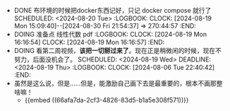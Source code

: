 - DONE 布环境的时候把docker东西记好，只记 docker compose 就行了
  SCHEDULED: <2024-08-20 Tue>
  :LOGBOOK:
  CLOCK: [2024-08-19 Mon 15:09:40]--[2024-08-30 Fri 21:54:37] =>  270:44:57
  :END:
- DOING 准备点 线性代数 pdf
  :LOGBOOK:
  CLOCK: [2024-08-19 Mon 16:16:54]
  CLOCK: [2024-08-19 Mon 16:16:57]
  :END:
- DOING 看第二周视频，**该把一切掰过来了**。现在正是稍微闲的时候，现在不努力，后面没机会了。
  SCHEDULED: <2024-08-19 Wed>
  DEADLINE: <2024-08-19 Thu>
  :LOGBOOK:
  CLOCK: [2024-08-06 Tue 22:40:42]
  :END:
- 虽然是这么说，但是……但是，能激励自己画下去是最重要的，根本不画那整啥嘛！
	- {{embed ((66afa7da-2cf3-4826-83d5-b1a5e308f571))}}